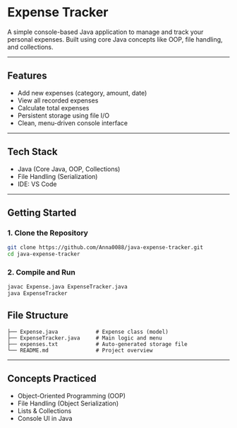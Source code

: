 # Expense Tracker

A simple console-based Java application to manage and track your personal expenses. Built using core Java concepts like OOP, file handling, and collections.

---

## Features

- Add new expenses (category, amount, date)
- View all recorded expenses
- Calculate total expenses
- Persistent storage using file I/O
- Clean, menu-driven console interface

---

## Tech Stack

- Java (Core Java, OOP, Collections)
- File Handling (Serialization)
- IDE: VS Code 

---

## Getting Started

### 1. Clone the Repository

```bash
git clone https://github.com/Anna0088/java-expense-tracker.git
cd java-expense-tracker
```

### 2. Compile and Run

```bash
javac Expense.java ExpenseTracker.java
java ExpenseTracker
```

## File Structure

```
├── Expense.java            # Expense class (model)
├── ExpenseTracker.java     # Main logic and menu
├── expenses.txt            # Auto-generated storage file
└── README.md               # Project overview
```

---

## Concepts Practiced

- Object-Oriented Programming (OOP)
- File Handling (Object Serialization)
- Lists & Collections
- Console UI in Java
